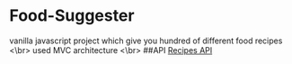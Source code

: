# Food-Suggester
vanilla javascript project which give you hundred of different food recipes <\br>
used MVC architecture <\br>
##API
[Recipes API](https://forkify-api.herokuapp.com/)
